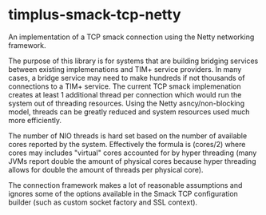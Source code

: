 # timplus-smack-tcp-netty
An implementation of a TCP smack connection using the Netty networking framework.

The purpose of this library is for systems that are building bridging services between 
existing implemenations and TIM+ service providers.  In many cases, a bridge service may need to
make hundreds if not thousands of connections to a TIM+ service.  The current TCP smack implemenation
creates at least 1 additional thread per connection which would run the system out
of threading resources.  Using the Netty asncy/non-blocking model, threads can be greatly
reduced and system resources used much more efficiently.

The number of NIO threads is hard set based on the number of available cores reported by the
system.  Effectively the formula is (cores/2) where cores may includes "virtual"
cores accounted for by hyper threading (many JVMs report double the amount of physical cores because
hyper threading allows for double the amount of threads per physical core).

The connection framework makes a lot of reasonable assumptions and ignores some of the options
available in the Smack TCP configuration builder (such as custom socket factory and SSL context).

